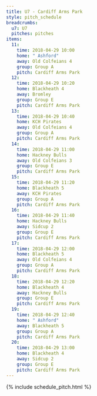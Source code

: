 ```yaml
---
title: U7 - Cardiff Arms Park
style: pitch_schedule
breadcrumbs:
  u7: U7
  pitches: pitches
items:
  11:
    time: 2018-04-29 10:00
    home: " Ashford"
    away: Old Colfeians 4
    group: Group A
    pitch: Cardiff Arms Park
  12:
    time: 2018-04-29 10:20
    home: Blackheath 4
    away: Bromley
    group: Group E
    pitch: Cardiff Arms Park
  13:
    time: 2018-04-29 10:40
    home: KCH Pirates
    away: Old Colfeians 4
    group: Group A
    pitch: Cardiff Arms Park
  14:
    time: 2018-04-29 11:00
    home: Hackney Bulls
    away: Old Colfeians 3
    group: Group E
    pitch: Cardiff Arms Park
  15:
    time: 2018-04-29 11:20
    home: Blackheath 5
    away: KCH Pirates
    group: Group A
    pitch: Cardiff Arms Park
  16:
    time: 2018-04-29 11:40
    home: Hackney Bulls
    away: Sidcup 2
    group: Group E
    pitch: Cardiff Arms Park
  17:
    time: 2018-04-29 12:00
    home: Blackheath 5
    away: Old Colfeians 4
    group: Group A
    pitch: Cardiff Arms Park
  18:
    time: 2018-04-29 12:20
    home: Blackheath 4
    away: Hackney Bulls
    group: Group E
    pitch: Cardiff Arms Park
  19:
    time: 2018-04-29 12:40
    home: " Ashford"
    away: Blackheath 5
    group: Group A
    pitch: Cardiff Arms Park
  20:
    time: 2018-04-29 13:00
    home: Blackheath 4
    away: Sidcup 2
    group: Group E
    pitch: Cardiff Arms Park
---
```


{% include schedule_pitch.html %}
